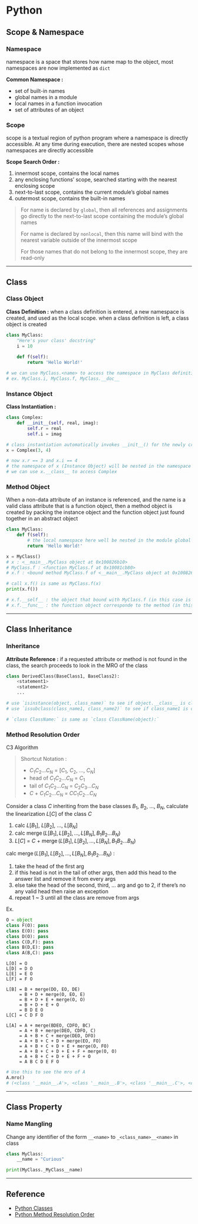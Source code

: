 # Python

## Scope & Namespace
### Namespace
namespace is a space that stores how name map to the object, most namespaces are now implemented as `dict`

**Common Namespace :**

- set of built-in names
- global names in a module
- local names in a function invocation
- set of attributes of an object

### Scope
scope is a textual region of python program where a namespace is directly accessible. At any time during execution, there are nested scopes whose namespaces are directly accessible

**Scope Search Order :**

1. innermost scope, contains the local names
2. any enclosing functions’ scope, searched starting with the nearest enclosing scope
3. next-to-last scope, contains the current module’s global names
4. outermost scope, contains the built-in names

> For name is declared by `global`, then all references and assignments go directly to the next-to-last scope containing the module’s global names
> 
> For name is declared by `nonlocal`, then this name will bind with the nearest variable outside of the innermost scope
> 
> For those names that do not belong to the innermost scope, they are read-only

---
## Class
### Class Object
**Class Definition :** when a class definition is entered, a new namespace is created, and used as the local scope. when a class definition is left, a class object is created

```python
class MyClass:
    "Here's your class' docstring"
    i = 10
    
    def f(self):
        return 'Hello World!'

# we can use MyClass.<name> to access the namespace in MyClass definition
# ex. MyClass.i, MyClass.f, MyClass.__doc__
```

### Instance Object
**Class Instantiation :**

```python
class Complex:
    def __init__(self, real, imag):
        self.r = real
        self.i = imag

# class instantiation automatically invokes __init__() for the newly created class instance
x = Complex(3, 4)

# now x.r == 3 and x.i == 4
# the namespace of x (Instance Object) will be nested in the namespace of Complex (Class Object)
# we can use x.__class__ to access Complex
```

### Method Object
When a non-data attribute of an instance is referenced, and the name is a valid class attribute that is a function object, then a method object is created by packing the instance object and the function object just found together in an abstract object

```python
class MyClass:
    def f(self):
        # the local namespace here well be nested in the module global namespace
        return 'Hello World!'

x = MyClass()
# x : <__main__.MyClass object at 0x100826b10>
# MyClass.f : <function MyClass.f at 0x10081cb80>
# x.f : <bound method MyClass.f of <__main__.MyClass object at 0x100826b10>>

# call x.f() is same as MyClass.f(x)
print(x.f())

# x.f.__self__ : the object that bound with MyClass.f (in this case is x)
# x.f.__func__ : the function object corresponde to the method (in this case is MyClass.f)
```

---
## Class Inheritance
### Inheritance
**Attribute Reference :** if a requested attribute or method is not found in the class, the search proceeds to look in the MRO of the class

```python
class DerivedClass(BaseClass1, BaseClass2):
    <statement1>
    <statement2>
    ...

# use `isinstance(object, class_name)` to see if object.__class__ is class_name or it's subclass
# use `issubclass(class_name1, class_name2)` to see if class_name1 is class_name2's subclass

# `class ClassName:` is same as `class ClassName(object):`
```

### Method Resolution Order
C3 Algorithm

> Shortcut Notation :
> 
> - $C_1C_2…C_N$ = [$C_1$, $C_2$, ..., $C_N$]
> - head of $C_1C_2…C_N$ = $C_1$
> - tail of $C_1C_2…C_N$ = $C_2C_3…C_N$
> - $C$ + $C_1C_2…C_N$ = $CC_1C_2…C_N$

Consider a class $C$ inheriting from the base classes $B_1$, $B_2$, ..., $B_N$, calculate the linearization $L[C]$ of the class $C$

1. calc $L[B_1]$, $L[B_2]$, ..., $L[B_N]$
2. calc $\operatorname{merge}(L[B_1], L[B_2], …, L[B_N], B_1B_2…B_N)$
3. $L[C]$ = $C$ + $\operatorname{merge}(L[B_1], L[B_2], …, L[B_N], B_1B_2…B_N)$

calc $\operatorname{merge}(L[B_1], L[B_2], …, L[B_N], B_1B_2…B_N)$ : 

1. take the head of the first arg
2. if this head is not in the tail of other args, then add this head to the answer list and remove it from every args
3. else take the head of the second, third, ... arg and go to 2, if there’s no any valid head then raise an exception
4. repeat 1 ~ 3 until all the class are remove from args

Ex.

```python
O = object
class F(O): pass
class E(O): pass
class D(O): pass
class C(D,F): pass
class B(D,E): pass
class A(B,C): pass
```

```
L[O] = O
L[D] = D O
L[E] = E O
L[F] = F O
```

```
L[B] = B + merge(DO, EO, DE)
     = B + D + merge(O, EO, E)
     = B + D + E + merge(O, O)
     = B + D + E + O
     = B D E O
L[C] = C D F O
```

```
L[A] = A + merge(BDEO, CDFO, BC)
     = A + B + merge(DEO, CDFO, C)
     = A + B + C + merge(DEO, DFO)
     = A + B + C + D + merge(EO, FO)
     = A + B + C + D + E + merge(O, FO)
     = A + B + C + D + E + F + merge(O, O)
     = A + B + C + D + E + F + O
     = A B C D E F O
```

```python
# Use this to see the mro of A
A.mro()
# (<class '__main__.A'>, <class '__main__.B'>, <class '__main__.C'>, <class '__main__.D'>, <class '__main__.E'>, <class '__main__.F'>, <type 'object'>)
```

---
## Class Property
### Name Mangling
Change any identifier of the form `__<name>` to `_<class_name>__<name>` in class

```python
class MyClass:
    __name = "Curious"

print(MyClass._MyClass__name)
```


---
## Reference
- [Python Classes](https://docs.python.org/3/tutorial/classes.html)
- [Python Method Resolution Order](https://www.python.org/download/releases/2.3/mro/)

